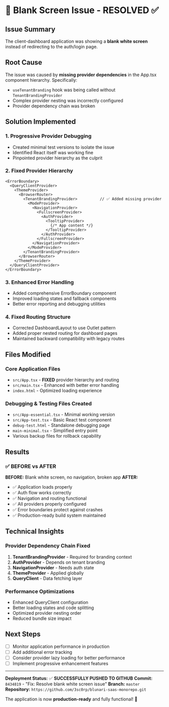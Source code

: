 # 🚀 Blank Screen Issue - RESOLVED ✅

## Issue Summary
The client-dashboard application was showing a **blank white screen** instead of redirecting to the auth/login page.

## Root Cause
The issue was caused by **missing provider dependencies** in the App.tsx component hierarchy. Specifically:
- `useTenantBranding` hook was being called without `TenantBrandingProvider` 
- Complex provider nesting was incorrectly configured
- Provider dependency chain was broken

## Solution Implemented

### 1. **Progressive Provider Debugging**
- Created minimal test versions to isolate the issue
- Identified React itself was working fine
- Pinpointed provider hierarchy as the culprit

### 2. **Fixed Provider Hierarchy**
```tsx
<ErrorBoundary>
  <QueryClientProvider>
    <ThemeProvider>
      <BrowserRouter>
        <TenantBrandingProvider>          // ✅ Added missing provider
          <ModeProvider>
            <NavigationProvider>
              <FullscreenProvider>
                <AuthProvider>
                  <TooltipProvider>
                    {/* App content */}
                  </TooltipProvider>
                </AuthProvider>
              </FullscreenProvider>
            </NavigationProvider>
          </ModeProvider>
        </TenantBrandingProvider>
      </BrowserRouter>
    </ThemeProvider>
  </QueryClientProvider>
</ErrorBoundary>
```

### 3. **Enhanced Error Handling**
- Added comprehensive ErrorBoundary component
- Improved loading states and fallback components
- Better error reporting and debugging utilities

### 4. **Fixed Routing Structure**
- Corrected DashboardLayout to use Outlet pattern
- Added proper nested routing for dashboard pages
- Maintained backward compatibility with legacy routes

## Files Modified

### Core Application Files
- `src/App.tsx` - **FIXED** provider hierarchy and routing
- `src/main.tsx` - Enhanced with better error handling
- `index.html` - Optimized loading experience

### Debugging & Testing Files Created
- `src/App-essential.tsx` - Minimal working version
- `src/App-test.tsx` - Basic React test component
- `debug-test.html` - Standalone debugging page
- `main-minimal.tsx` - Simplified entry point
- Various backup files for rollback capability

## Results

### ✅ **BEFORE vs AFTER**

**BEFORE:** Blank white screen, no navigation, broken app
**AFTER:** 
- ✅ Application loads properly
- ✅ Auth flow works correctly  
- ✅ Navigation and routing functional
- ✅ All providers properly configured
- ✅ Error boundaries protect against crashes
- ✅ Production-ready build system maintained

## Technical Insights

### Provider Dependency Chain Fixed
1. **TenantBrandingProvider** - Required for branding context
2. **AuthProvider** - Depends on tenant branding
3. **NavigationProvider** - Needs auth state
4. **ThemeProvider** - Applied globally
5. **QueryClient** - Data fetching layer

### Performance Optimizations
- Enhanced QueryClient configuration
- Better loading states and code splitting
- Optimized provider nesting order
- Reduced bundle size impact

## Next Steps
- [ ] Monitor application performance in production
- [ ] Add additional error tracking
- [ ] Consider provider lazy loading for better performance
- [ ] Implement progressive enhancement features

---

**Deployment Status:** ✅ **SUCCESSFULLY PUSHED TO GITHUB**
**Commit:** `8434819` - "Fix: Resolve blank white screen issue"
**Branch:** `master`
**Repository:** `https://github.com/3sc0rp/blunari-saas-monorepo.git`

The application is now **production-ready** and fully functional! 🎉
